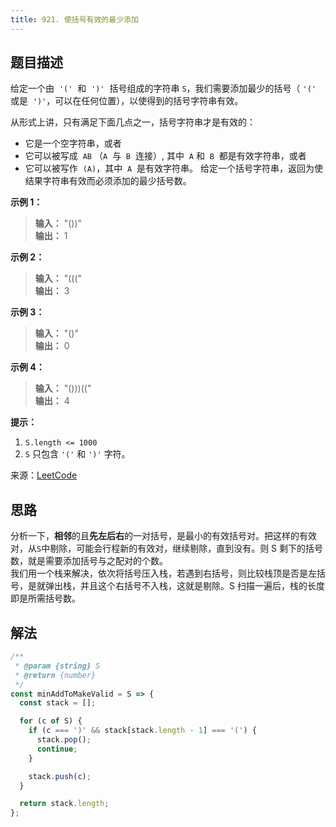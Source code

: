 ```yaml
---
title: 921. 使括号有效的最少添加
---
```


## 题目描述

给定一个由  `'('`  和  `')'`  括号组成的字符串 `S`，我们需要添加最少的括号（ `'('`  或是  `')'`，可以在任何位置），以使得到的括号字符串有效。

从形式上讲，只有满足下面几点之一，括号字符串才是有效的：

- 它是一个空字符串，或者
- 它可以被写成  `AB` （`A`  与  `B`  连接）, 其中  `A` 和  `B`  都是有效字符串，或者
- 它可以被写作  `(A)`，其中  `A`  是有效字符串。
  给定一个括号字符串，返回为使结果字符串有效而必须添加的最少括号数。

**示例 1：**

> **输入：** "())"  
> **输出：** 1

**示例 2：**

> **输入：** "((("  
> **输出：** 3

**示例 3：**

> **输入：** "()"  
> **输出：** 0

**示例 4：**

> **输入：** "()))(("  
> **输出：** 4

**提示：**

1. `S.length <= 1000`
2. `S` 只包含 `'('` 和 `')'` 字符。

来源：[LeetCode](https://leetcode-cn.com/problems/minimum-add-to-make-parentheses-valid)

## 思路

分析一下，**相邻**的且**先左后右**的一对括号，是最小的有效括号对。把这样的有效对，从`S`中剔除，可能会行程新的有效对，继续剔除，直到没有。则 S 剩下的括号数，就是需要添加括号与之配对的个数。  
我们用一个栈来解决，依次将括号压入栈，若遇到右括号，则比较栈顶是否是左括号，是就弹出栈，并且这个右括号不入栈，这就是剔除。S 扫描一遍后，栈的长度即是所需括号数。

## 解法

```js
/**
 * @param {string} S
 * @return {number}
 */
const minAddToMakeValid = S => {
  const stack = [];

  for (c of S) {
    if (c === ')' && stack[stack.length - 1] === '(') {
      stack.pop();
      continue;
    }

    stack.push(c);
  }

  return stack.length;
};
```

